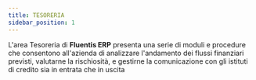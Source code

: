 ```yaml
---
title: TESORERIA
sidebar_position: 1
---
```


L'area Tesoreria di **Fluentis ERP** presenta una serie di moduli e procedure che consentono all'azienda di analizzare l'andamento dei flussi finanziari previsti, valutarne la rischiosità, e gestirne la comunicazione con gli istituti di credito sia in entrata che in uscita





